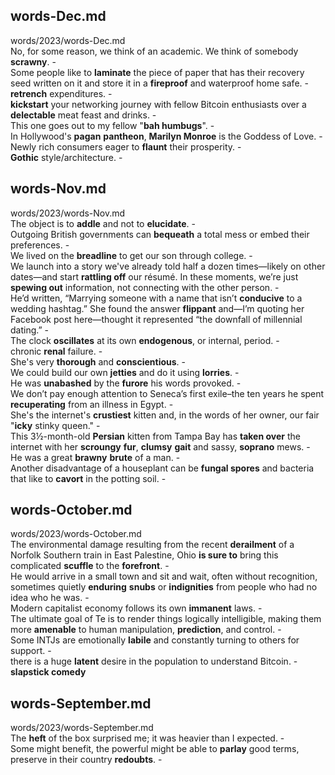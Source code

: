 ## words-Dec.md ##  
words/2023/words-Dec.md  
No, for some reason, we think of an academic. We think of somebody **scrawny**. -  
Some people like to **laminate** the piece of paper that has their recovery seed written on it and store it in a **fireproof** and waterproof home safe. -  
**retrench** expenditures. -  
**kickstart** your networking journey with fellow Bitcoin enthusiasts over a **delectable** meat feast and drinks. -  
This one goes out to my fellow "**bah humbugs**". -  
In Hollywood's **pagan** **pantheon**, **Marilyn Monroe** is the Goddess of Love. -  
Newly rich consumers eager to **flaunt** their prosperity. -  
**Gothic** style/architecture. -  

## words-Nov.md ##  
words/2023/words-Nov.md  
The object is to **addle** and not to **elucidate**. -  
Outgoing British governments can **bequeath** a total mess or embed their preferences. -  
We lived on the **breadline** to get our son through college. -  
We launch into a story we've already told half a dozen times—likely on other dates—and start **rattling off** our résumé. In these moments, we’re just **spewing out** information, not connecting with the other person. -  
He’d written, “Marrying someone with a name that isn’t **conducive** to a wedding hashtag.” She found the answer **flippant** and—I’m quoting her Facebook post here—thought it represented “the downfall of millennial dating.” -  
The clock **oscillates** at its own **endogenous**, or internal, period. -  
chronic **renal** failure. -  
She's very **thorough** and **conscientious**. -  
We could build our own **jetties** and do it using **lorries**. -  
He was **unabashed** by the **furore** his words provoked. -  
We don’t pay enough attention to Seneca’s first exile–the ten years he spent **recuperating** from an illness in Egypt. -  
She's the internet's **crustiest** kitten and, in the words of her owner, our fair "**icky** stinky queen." -  
This 3½-month-old **Persian** kitten from Tampa Bay has **taken over** the internet with her **scroungy** **fur**, **clumsy** **gait** and sassy, **soprano** mews. -  
He was a great **brawny** **brute** of a man. -  
Another disadvantage of a houseplant can be **fungal spores** and bacteria that like to **cavort** in the potting soil. -  

## words-October.md ##  
words/2023/words-October.md  
The environmental damage resulting from the recent **derailment** of a Norfolk Southern train in East Palestine, Ohio **is sure to** bring this complicated **scuffle** to the **forefront**. -  
He would arrive in a small town and sit and wait, often without recognition, sometimes quietly **enduring** **snubs** or **indignities** from people who had no idea who he was. -  
Modern capitalist economy follows its own **immanent** laws. -  
The ultimate goal of Te is to render things logically intelligible, making them more **amenable** to human manipulation, **prediction**, and control. -  
Some INTJs are emotionally **labile** and constantly turning to others for support. -  
there is a huge **latent** desire in the population to understand Bitcoin. -  
**slapstick comedy**   

## words-September.md ##  
words/2023/words-September.md  
The **heft** of the box surprised me; it was heavier than I expected. -  
Some might benefit, the powerful might be able to **parlay** good terms, preserve in their country **redoubts**. -  
